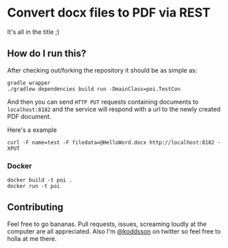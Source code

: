 Convert docx files to PDF via REST
==================================

It's all in the title ;)

How do I run this?
------------------

After checking out/forking the repository it should be as simple as:

```
gradle wrapper
./gradlew dependencies build run -DmainClass=poi.TestCon
```

And then you can send `HTTP PUT` requests containing documents to 
`localhost:8182` and the service will respond with a url to the newly created
PDF document.

Here's a example

```
curl -F name=test -F filedata=@HelloWord.docx http://localhost:8182 -XPUT
```

### Docker

```
docker build -t poi .
docker run -t poi
```

Contributing
------------

Feel free to go bananas. Pull requests, issues, screaming loudly at the computer
are all appreciated. Also I'm [@koddsson](https://twitter.com/koddsson) on twitter so feel free to holla at me
there.
